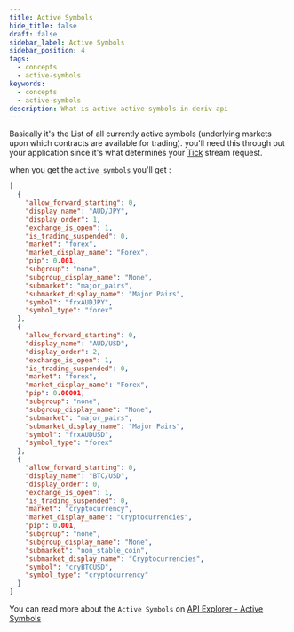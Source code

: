 ```yaml
---
title: Active Symbols
hide_title: false
draft: false
sidebar_label: Active Symbols
sidebar_position: 4
tags:
  - concepts
  - active-symbols
keywords:
  - concepts
  - active-symbols
description: What is active active symbols in deriv api
---
```


Basically it's the List of all currently active symbols (underlying markets upon which contracts are available for trading). you'll need this through out your application since it's what determines your [Tick](/docs/terminology/trading/tick/) stream request.

when you get the `active_symbols` you'll get :

```json
[
  {
    "allow_forward_starting": 0,
    "display_name": "AUD/JPY",
    "display_order": 1,
    "exchange_is_open": 1,
    "is_trading_suspended": 0,
    "market": "forex",
    "market_display_name": "Forex",
    "pip": 0.001,
    "subgroup": "none",
    "subgroup_display_name": "None",
    "submarket": "major_pairs",
    "submarket_display_name": "Major Pairs",
    "symbol": "frxAUDJPY",
    "symbol_type": "forex"
  },
  {
    "allow_forward_starting": 0,
    "display_name": "AUD/USD",
    "display_order": 2,
    "exchange_is_open": 1,
    "is_trading_suspended": 0,
    "market": "forex",
    "market_display_name": "Forex",
    "pip": 0.00001,
    "subgroup": "none",
    "subgroup_display_name": "None",
    "submarket": "major_pairs",
    "submarket_display_name": "Major Pairs",
    "symbol": "frxAUDUSD",
    "symbol_type": "forex"
  },
  {
    "allow_forward_starting": 0,
    "display_name": "BTC/USD",
    "display_order": 0,
    "exchange_is_open": 1,
    "is_trading_suspended": 0,
    "market": "cryptocurrency",
    "market_display_name": "Cryptocurrencies",
    "pip": 0.001,
    "subgroup": "none",
    "subgroup_display_name": "None",
    "submarket": "non_stable_coin",
    "submarket_display_name": "Cryptocurrencies",
    "symbol": "cryBTCUSD",
    "symbol_type": "cryptocurrency"
  }
]
```

You can read more about the `Active Symbols` on [API Explorer - Active Symbols](https://api.deriv.com/api-explorer#active_symbols)
